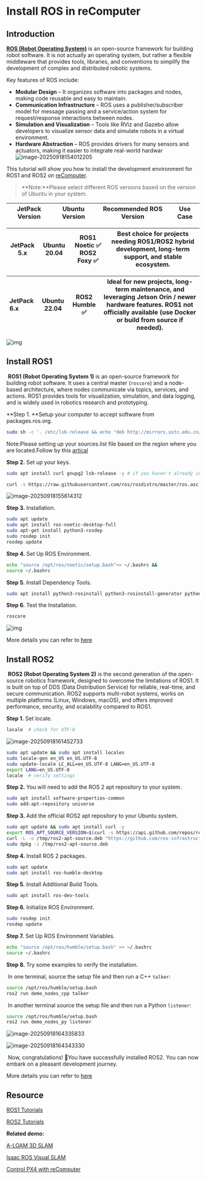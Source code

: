 # Install ROS in reComputer

## Introduction

[**ROS (Robot Operating System)**](https://www.ros.org/) is an open-source framework for building robot software. It is not actually an operating system, but rather a flexible middleware that provides tools, libraries, and conventions to simplify the development of complex and distributed robotic systems.

Key features of ROS include:

- **Modular Design** – It organizes software into packages and nodes, making code reusable and easy to maintain.
- **Communication Infrastructure** – ROS uses a publisher/subscriber model for message passing and a service/action system for request/response interactions between nodes.
- **Simulation and Visualization** – Tools like RViz and Gazebo allow developers to visualize sensor data and simulate robots in a virtual environment.
- **Hardware Abstraction** – ROS provides drivers for many sensors and actuators, making it easier to integrate real-world hardwar![image-20250918154012205](images/image-20250918154012205.png)

This tutorial will show you how to install the development environment for ROS1 and ROS2 on [reComputer](https://www.seeedstudio.com/reComputer-Robotics-J4012-with-GMSL-extension-board-p-6537.html).

> **Note:**Please select different ROS versions based on the version of Ubuntu in your system.

| **JetPack Version** | **Ubuntu Version** | **Recommended ROS Version** | **Use Case** |
| ------------------- | ------------------ | --------------------------- | ------------ |

| **JetPack 5.x** | Ubuntu 20.04 | ROS1 Noetic ✅   ROS2 Foxy ✅ | Best choice for projects needing ROS1/ROS2 hybrid development, long-term support, and stable ecosystem. |
| --------------- | ------------ | :-------------------------: | ------------------------------------------------------------ |

| **JetPack 6.x** | Ubuntu 22.04 | ROS2 Humble   ✅ | Ideal for new projects, long-term maintenance, and leveraging Jetson Orin / newer hardware features. ROS1 not officially available (use Docker or build from source if needed). |
| :-------------- | ------------ | --------------- | ------------------------------------------------------------ |

![img](images/1-100001302_recomputer_robotics_j3011_with_gmsl_extension.jpg)

## Install ROS1

​	**ROS1 (Robot Operating System 1)** is an open-source framework for building robot software. It uses a central master (`roscore`) and a node-based architecture, where nodes communicate via topics, services, and actions. ROS1 provides tools for visualization, simulation, and data logging, and is widely used in robotics research and prototyping.

**Step 1. **Setup your computer to accept software from packages.ros.org.

```bash
sudo sh -c '. /etc/lsb-release && echo "deb http://mirrors.ustc.edu.cn/ros/ubuntu/ `lsb_release -cs` main" > /etc/apt/sources.list.d/ros-latest.list'
```

Note:Please setting up your sources.list file based on the region where you are located.Follow by this [artical](https://wiki.ros.org/ROS/Installation/UbuntuMirrors#China)

**Step 2.** Set up your keys.

```bash
sudo apt install curl gnupg2 lsb-release -y # if you haven't already installed curl

curl -s https://raw.githubusercontent.com/ros/rosdistro/master/ros.asc | sudo apt-key add -
```

![image-20250918155614312](images/image-20250918155614312.png)

**Step 3.** Installation.

```bash
sudo apt update
sudo apt install ros-noetic-desktop-full
sudo apt-get install python3-rosdep
sudo rosdep init
rosdep update
```

**Step 4.** Set Up ROS Environment.

```bash
echo "source /opt/ros/noetic/setup.bash">> ~/.bashrc &&
source ~/.bashrc
```

**Step 5.** Install Dependency Tools.

```bash
sudo apt install python3-rosinstall python3-rosinstall-generator python3-wstool build-essential
```

**Step 6.** Test the Installation.

```bash
roscore
```

![img](images/fig2.png)

More details you can refer to [here](https://wiki.ros.org/noetic/Installation/Ubuntu)

## Install ROS2

​	**ROS2 (Robot Operating System 2)** is the second generation of the open-source robotics framework, designed to overcome the limitations of ROS1. It is built on top of DDS (Data Distribution Service) for reliable, real-time, and secure communication. ROS2 supports multi-robot systems, works on multiple platforms (Linux, Windows, macOS), and offers improved performance, security, and scalability compared to ROS1.

**Step 1.** Set locale.

```bash
locale  # check for UTF-8
```

![image-20250918161452733](images/image-20250918161452733.png)

```bash
sudo apt update && sudo apt install locales
sudo locale-gen en_US en_US.UTF-8
sudo update-locale LC_ALL=en_US.UTF-8 LANG=en_US.UTF-8
export LANG=en_US.UTF-8
locale  # verify settings
```

**Step 2.** You will need to add the ROS 2 apt repository to your system.

```bash
sudo apt install software-properties-common
sudo add-apt-repository universe
```

**Step 3.**   Add the official ROS2 apt repository to your Ubuntu system.

```bash
sudo apt update && sudo apt install curl -y
export ROS_APT_SOURCE_VERSION=$(curl -s https://api.github.com/repos/ros-infrastructure/ros-apt-source/releases/latest | grep -F "tag_name" | awk -F\" '{print $4}')
curl -L -o /tmp/ros2-apt-source.deb "https://github.com/ros-infrastructure/ros-apt-source/releases/download/${ROS_APT_SOURCE_VERSION}/ros2-apt-source_${ROS_APT_SOURCE_VERSION}.$(. /etc/os-release && echo $VERSION_CODENAME)_all.deb" # If using Ubuntu derivates use $UBUNTU_CODENAME
sudo dpkg -i /tmp/ros2-apt-source.deb
```

**Step 4.**  Install ROS 2 packages.

```bash
sudo apt update
sudo apt install ros-humble-desktop

```

**Step 5.** Install Additional Build Tools.

```bash
sudo apt install ros-dev-tools
```

**Step 6.** Initialize ROS Environment.

```bash
sudo rosdep init
rosdep update
```

**Step 7.** Set Up ROS Environment Variables.

```bash
echo "source /opt/ros/humble/setup.bash" >> ~/.bashrc
source ~/.bashrc
```

**Step 8.** Try some examples to verify the installation.

​	In one terminal, source the setup file and then run a C++ `talker`:

```bash
source /opt/ros/humble/setup.bash
ros2 run demo_nodes_cpp talker
```

​	In another terminal source the setup file and then run a Python `listener`:

```bash
source /opt/ros/humble/setup.bash
ros2 run demo_nodes_py listener
```

![image-20250918164335833](images/image-20250918164335833.png)

![image-20250918164343330](images/image-20250918164343330.png)

​	Now, congratulations! 🎉You have successfully installed ROS2. You can now embark on a pleasant development journey.

More details you can refer to [here](https://docs.ros.org/en/humble/Installation/Ubuntu-Install-Debs.html)



## Resource

[ROS1 Tutorials](https://wiki.ros.org/ROS/Tutorials)

[ROS2 Tutorials](https://docs.ros.org/en/humble/Tutorials.html)

**Related demo:**

[A-LOAM 3D SLAM](https://wiki.seeedstudio.com/a_loam/)

[Isaac ROS Visual SLAM](https://wiki.seeedstudio.com/isaac_ros_visual_slam/)

[Control PX4 with reComputer](https://wiki.seeedstudio.com/control_px4_with_recomputer_jetson/)